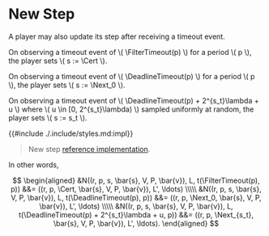 $$
\newcommand \FilterTimeout {\mathrm{FilterTimeout}}
\newcommand \DeadlineTimeout {\mathrm{DeadlineTimeout}}
\newcommand \Cert {\mathit{cert}}
\newcommand \Next {\mathit{next}}
$$

# New Step

A player may also update its step after receiving a timeout event.

On observing a timeout event of \\( \FilterTimeout(p) \\) for a period \\( p \\), the
player sets \\( s := \Cert \\).

On observing a timeout event of \\( \DeadlineTimeout(p) \\) for a period \\( p \\), the
player sets \\( s := \Next_0 \\).

On observing a timeout event of \\( \DeadlineTimeout(p) + 2^{s_t}\lambda + u \\) where
\\( u \in [0, 2^{s_t}\lambda) \\) sampled uniformly
at random, the player sets \\( s := s_t \\).

{{#include ./.include/styles.md:impl}}
> New step [reference implementation](https://github.com/algorand/go-algorand/blob/b6e5bcadf0ad3861d4805c51cbf3f695c38a93b7/agreement/player.go#L94).

In other words,

$$
\begin{aligned}
&N((r, p, s, \bar{s}, V, P, \bar{v}), L, t(\FilterTimeout(p), p))
&&= ((r, p, \Cert, \bar{s}, V, P, \bar{v}), L', \ldots) \\\\\
&N((r, p, s, \bar{s}, V, P, \bar{v}), L, t(\DeadlineTimeout(p), p))
&&= ((r, p, \Next_0, \bar{s}, V, P, \bar{v}), L', \ldots) \\\\\
&N((r, p, s, \bar{s}, V, P, \bar{v}), L,
t(\DeadlineTimeout(p) + 2^{s_t}\lambda + u, p))
&&= ((r, p, \Next_{s_t}, \bar{s}, V, P, \bar{v}), L', \ldots).
\end{aligned}
$$